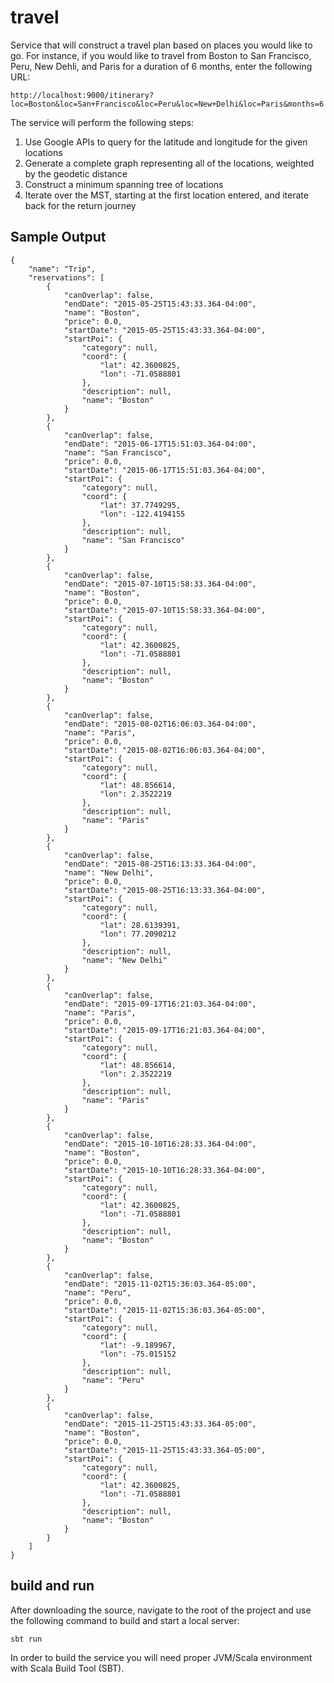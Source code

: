 travel
=========
Service that will construct a travel plan based on places you would like to go.  For instance, if you would like to travel from Boston to San Francisco, Peru, New Dehli, and Paris for a duration of 6 months, enter the following URL:

    http://localhost:9000/itinerary?loc=Boston&loc=San+Francisco&loc=Peru&loc=New+Delhi&loc=Paris&months=6

The service will perform the following steps:
1. Use Google APIs to query for the latitude and longitude for the given locations
2. Generate a complete graph representing all of the locations, weighted by the geodetic distance
3. Construct a minimum spanning tree of locations
4. Iterate over the MST, starting at the first location entered, and iterate back for the return journey

## Sample Output
```
{
    "name": "Trip",
    "reservations": [
        {
            "canOverlap": false,
            "endDate": "2015-05-25T15:43:33.364-04:00",
            "name": "Boston",
            "price": 0.0,
            "startDate": "2015-05-25T15:43:33.364-04:00",
            "startPoi": {
                "category": null,
                "coord": {
                    "lat": 42.3600825,
                    "lon": -71.0588801
                },
                "description": null,
                "name": "Boston"
            }
        },
        {
            "canOverlap": false,
            "endDate": "2015-06-17T15:51:03.364-04:00",
            "name": "San Francisco",
            "price": 0.0,
            "startDate": "2015-06-17T15:51:03.364-04:00",
            "startPoi": {
                "category": null,
                "coord": {
                    "lat": 37.7749295,
                    "lon": -122.4194155
                },
                "description": null,
                "name": "San Francisco"
            }
        },
        {
            "canOverlap": false,
            "endDate": "2015-07-10T15:58:33.364-04:00",
            "name": "Boston",
            "price": 0.0,
            "startDate": "2015-07-10T15:58:33.364-04:00",
            "startPoi": {
                "category": null,
                "coord": {
                    "lat": 42.3600825,
                    "lon": -71.0588801
                },
                "description": null,
                "name": "Boston"
            }
        },
        {
            "canOverlap": false,
            "endDate": "2015-08-02T16:06:03.364-04:00",
            "name": "Paris",
            "price": 0.0,
            "startDate": "2015-08-02T16:06:03.364-04:00",
            "startPoi": {
                "category": null,
                "coord": {
                    "lat": 48.856614,
                    "lon": 2.3522219
                },
                "description": null,
                "name": "Paris"
            }
        },
        {
            "canOverlap": false,
            "endDate": "2015-08-25T16:13:33.364-04:00",
            "name": "New Delhi",
            "price": 0.0,
            "startDate": "2015-08-25T16:13:33.364-04:00",
            "startPoi": {
                "category": null,
                "coord": {
                    "lat": 28.6139391,
                    "lon": 77.2090212
                },
                "description": null,
                "name": "New Delhi"
            }
        },
        {
            "canOverlap": false,
            "endDate": "2015-09-17T16:21:03.364-04:00",
            "name": "Paris",
            "price": 0.0,
            "startDate": "2015-09-17T16:21:03.364-04:00",
            "startPoi": {
                "category": null,
                "coord": {
                    "lat": 48.856614,
                    "lon": 2.3522219
                },
                "description": null,
                "name": "Paris"
            }
        },
        {
            "canOverlap": false,
            "endDate": "2015-10-10T16:28:33.364-04:00",
            "name": "Boston",
            "price": 0.0,
            "startDate": "2015-10-10T16:28:33.364-04:00",
            "startPoi": {
                "category": null,
                "coord": {
                    "lat": 42.3600825,
                    "lon": -71.0588801
                },
                "description": null,
                "name": "Boston"
            }
        },
        {
            "canOverlap": false,
            "endDate": "2015-11-02T15:36:03.364-05:00",
            "name": "Peru",
            "price": 0.0,
            "startDate": "2015-11-02T15:36:03.364-05:00",
            "startPoi": {
                "category": null,
                "coord": {
                    "lat": -9.189967,
                    "lon": -75.015152
                },
                "description": null,
                "name": "Peru"
            }
        },
        {
            "canOverlap": false,
            "endDate": "2015-11-25T15:43:33.364-05:00",
            "name": "Boston",
            "price": 0.0,
            "startDate": "2015-11-25T15:43:33.364-05:00",
            "startPoi": {
                "category": null,
                "coord": {
                    "lat": 42.3600825,
                    "lon": -71.0588801
                },
                "description": null,
                "name": "Boston"
            }
        }
    ]
}
```

## build and run
After downloading the source, navigate to the root of the project and use the following command to build and start a local server:

    sbt run

In order to build the service you will need proper JVM/Scala environment with Scala Build Tool (SBT).
